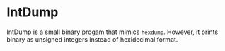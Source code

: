 # IntDump

IntDump is a small binary progam that mimics `hexdump`. However, it prints
binary as unsigned integers instead of hexidecimal format. 
